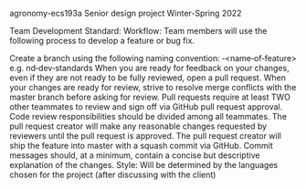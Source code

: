 agronomy-ecs193a
Senior design project Winter-Spring 2022

Team Development Standard:
Workflow: Team members will use the following process to develop a feature or bug fix.

Create a branch using the following naming convention: ‐<name‐of‐feature> e.g. nd‐dev‐standards
When you are ready for feedback on your changes, even if they are not ready to be fully reviewed, open a pull request.
When your changes are ready for review, strive to resolve merge conflicts with the master branch before asking for review.
Pull requests require at least TWO other teammates to review and sign off via GitHub pull request approval. Code review responsibilities should be divided among all teammates.
The pull request creator will make any reasonable changes requested by reviewers until the pull request is approved.
The pull request creator will ship the feature into master with a squash commit via GitHub. Commit messages should, at a minimum, contain a concise but descriptive explanation of the changes.
Style: Will be determined by the languages chosen for the project (after discussing with the client)
